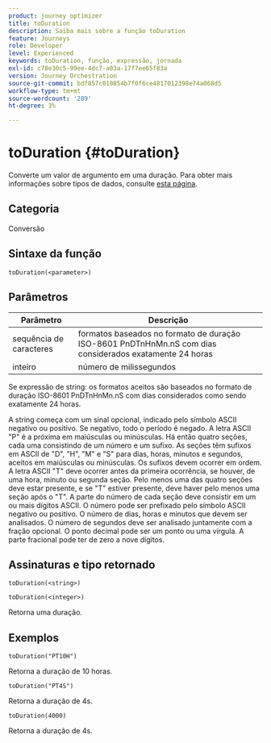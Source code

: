 ```yaml
---
product: journey optimizer
title: toDuration
description: Saiba mais sobre a função toDuration
feature: Journeys
role: Developer
level: Experienced
keywords: toDuration, função, expressão, jornada
exl-id: c78e30c5-99ee-4dc7-a03a-17f7ee65f83a
version: Journey Orchestration
source-git-commit: bdf857c010854b7f0f6ce4817012398e74a068d5
workflow-type: tm+mt
source-wordcount: '289'
ht-degree: 3%

---
```


# toDuration {#toDuration}

Converte um valor de argumento em uma duração. Para obter mais informações sobre tipos de dados, consulte [esta página](../expression/data-types.md).

## Categoria

Conversão

## Sintaxe da função

`toDuration(<parameter>)`

## Parâmetros

| Parâmetro | Descrição |
|--- |--- |
| sequência de caracteres | formatos baseados no formato de duração ISO-8601 PnDTnHnMn.nS com dias considerados exatamente 24 horas |
| inteiro | número de milissegundos |

Se expressão de string: os formatos aceitos são baseados no formato de duração ISO-8601 PnDTnHnMn.nS com dias considerados como sendo exatamente 24 horas.

A string começa com um sinal opcional, indicado pelo símbolo ASCII negativo ou positivo. Se negativo, todo o período é negado. A letra ASCII &quot;P&quot; é a próxima em maiúsculas ou minúsculas. Há então quatro seções, cada uma consistindo de um número e um sufixo. As seções têm sufixos em ASCII de &quot;D&quot;, &quot;H&quot;, &quot;M&quot; e &quot;S&quot; para dias, horas, minutos e segundos, aceitos em maiúsculas ou minúsculas. Os sufixos devem ocorrer em ordem. A letra ASCII &quot;T&quot; deve ocorrer antes da primeira ocorrência, se houver, de uma hora, minuto ou segunda seção. Pelo menos uma das quatro seções deve estar presente, e se &quot;T&quot; estiver presente, deve haver pelo menos uma seção após o &quot;T&quot;. A parte do número de cada seção deve consistir em um ou mais dígitos ASCII. O número pode ser prefixado pelo símbolo ASCII negativo ou positivo. O número de dias, horas e minutos que devem ser analisados. O número de segundos deve ser analisado juntamente com a fração opcional. O ponto decimal pode ser um ponto ou uma vírgula. A parte fracional pode ter de zero a nove dígitos.

## Assinaturas e tipo retornado

`toDuration(<string>)`

`toDuration(<integer>)`

Retorna uma duração.

## Exemplos

`toDuration("PT10H")`

Retorna a duração de 10 horas.

`toDuration("PT4S")`

Retorna a duração de 4s.

`toDuration(4000)`

Retorna a duração de 4s.
